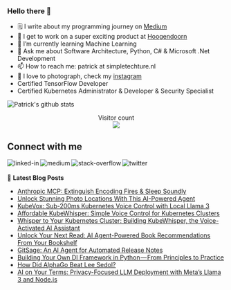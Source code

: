 ### Hello there 👋

<!--
**PatrickKalkman/PatrickKalkman** is a ✨ _special_ ✨ repository because its `README.md` (this file) appears on your GitHub profile. -->

- 🗒 I write about my programming journey on [Medium](https://medium.com/@pkalkman)
- 🔭 I get to work on a super exciting product at [Hoogendoorn](https://www.hoogendoorn.nl/en/iivo/)
- 🌱 I’m currently learning Machine Learning
- 💬 Ask me about Software Architecture, Python, C# & Microsoft .Net Development
- 📫 How to reach me: patrick at simpletechture.nl
- 📸 I love to photograph, check my [instagram](https://www.instagram.com/patrick_kalkman.photography/)  
- Certified TensorFlow Developer
- Certified Kubernetes Administrator & Developer & Security Specialist

![Patrick's github stats](https://github-readme-stats.vercel.app/api?username=patrickkalkman&count_private=true&show_icons=true&theme=algolia)

<p align="center"> 
  Visitor count<br>
  <img src="https://profile-counter.glitch.me/patrickkalkman/count.svg" />
</p>

## Connect with me
[<img align="left" alt="linked-in" src="https://img.shields.io/badge/linkedin-%230077B5.svg?&style=for-the-badge&logo=linkedin&logoColor=white" />](https://www.linkedin.com/in/pkalkman)
[<img align="left" alt="medium" src="https://img.shields.io/badge/medium-%2312100E.svg?&style=for-the-badge&logo=medium&logoColor=white" />](https://medium.com/@pkalkman)
[<img align="left" alt="stack-overflow" src="https://img.shields.io/badge/stack%20overflow-FE7A16?logo=stack-overflow&logoColor=white&style=for-the-badge" />](https://stackoverflow.com/users/328238/patrick?tab=profile)
[<img align="left" alt="twitter" src="https://img.shields.io/badge/twitter-%231DA1F2.svg?&style=for-the-badge&logo=twitter&logoColor=white" />](https://twitter.com/kalkie)
<br>
<br>
📕 **Latest Blog Posts**
<!-- BLOG-POST-LIST:START -->
- [Anthropic MCP: Extinguish Encoding Fires &amp; Sleep Soundly](https://generativeai.pub/anthropic-mcp-extinguish-encoding-fires-sleep-soundly-dedab6dc182b?source=rss-e42a3542bc38------2)
- [Unlock Stunning Photo Locations With This AI-Powered Agent](https://generativeai.pub/unlock-stunning-photo-locations-with-this-ai-powered-agent-db18f4a153d2?source=rss-e42a3542bc38------2)
- [KubeVox: Sub-200ms Kubernetes Voice Control with Local Llama 3](https://generativeai.pub/kubevox-sub-200ms-kubernetes-voice-control-with-local-llama-3-d9baed31d62b?source=rss-e42a3542bc38------2)
- [Affordable KubeWhisper: Simple Voice Control for Kubernetes Clusters](https://ai.gopubby.com/affordable-kubewhisper-simple-voice-control-for-kubernetes-clusters-70c9345eb8c3?source=rss-e42a3542bc38------2)
- [Whisper to Your Kubernetes Cluster: Building KubeWhisper, the Voice-Activated AI Assistant](https://generativeai.pub/whisper-to-your-kubernetes-cluster-building-kubewhisper-the-voice-activated-ai-assistant-9ef33c0426d2?source=rss-e42a3542bc38------2)
- [Unlock Your Next Read: AI Agent-Powered Book Recommendations From Your Bookshelf](https://ai.gopubby.com/unlock-your-next-read-ai-agent-powered-book-recommendations-from-your-bookshelf-8ba059435fba?source=rss-e42a3542bc38------2)
- [GitSage: An AI Agent for Automated Release Notes](https://ai.gopubby.com/gitsage-an-ai-agent-for-automated-release-notes-0b6a5efb5c79?source=rss-e42a3542bc38------2)
- [Building Your Own DI Framework in Python — From Principles to Practice](https://itnext.io/building-your-own-di-framework-in-python-from-principles-to-practice-a82c63bbdad7?source=rss-e42a3542bc38------2)
- [How Did AlphaGo Beat Lee Sedol?](https://ai.gopubby.com/how-did-alphago-beat-lee-sedol-1a160d76612b?source=rss-e42a3542bc38------2)
- [AI on Your Terms: Privacy-Focused LLM Deployment with Meta’s Llama 3 and Node.js](https://generativeai.pub/ai-on-your-terms-privacy-focused-llm-deployment-with-metas-llama-3-and-node-js-615af33087c7?source=rss-e42a3542bc38------2)
<!-- BLOG-POST-LIST:END -->

